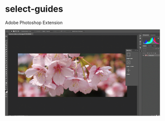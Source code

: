 # select-guides
Adobe Photoshop Extension

![logo](https://github.com/manolenso/select-guides/blob/master/screencast/select-guides.gif)